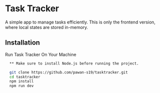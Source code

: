 
# Task Tracker

A simple app to manage tasks efficiently.
This is only the frontend version, where local states are stored in-memory.

## Installation

Run Task Tracker On Your Machine

```bash
  ** Make sure to install Node.js before running the project.

  git clone https://github.com/pawan-s19/tasktracker.git
  cd tasktracker
  npm install
  npm run dev
```
    